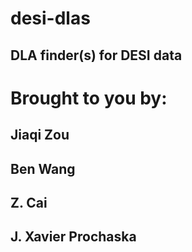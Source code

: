 # desi-dlas
## DLA finder(s) for DESI data

# Brought to you by:
## Jiaqi Zou
## Ben Wang

## Z. Cai
## J. Xavier Prochaska
